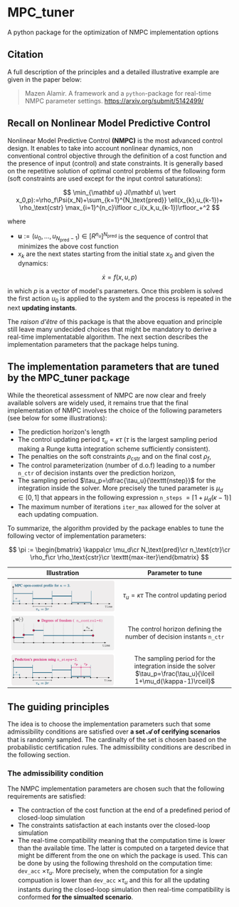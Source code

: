 # MPC_tuner
A python package for the optimization of NMPC implementation options

## Citation
A full description of the principles and a detailed illustrative example are given in the paper below:

> Mazen Alamir. A framework and a `python`-package for real-time NMPC parameter settings. https://arxiv.org/submit/5142499/

## Recall on Nonlinear Model Predictive Control

Nonlinear Model Predictive Control **(NMPC)** is the most advanced control design. It enables to take into account nonlinear dynamics, non conventional control objective through the definition of a cost function and the presence of input (control) and state constraints. It is generally based on the repetitive solution of optimal control problems of the following form (soft constraints are used except for the input control saturations):

$$
\min_{\mathbf u} J(\mathbf u\ \vert x_0,p):=\rho_f\Psi(x_N)+\sum_{k=1}^{N_\text{pred}} \ell(x_{k},u_{k-1})+ \rho_\text{cstr} \max_{i=1}^{n_c}\lfloor c_i(x_k,u_{k-1})\rfloor_+^2
$$

where 

- $\mathbf u:=(u_0,\dots,u_{N_\text{pred}-1})\in \mathbb [R^{n_u}]^{N_\text{pred}}$ is the sequence of control that minimizes the above cost function 
- $x_k$ are the next states starting from the initial state $x_0$ and given the dynamics: 

$$
\dot x = f(x,u,p)
$$

in which $p$ is a vector of model's parameters. Once this problem is solved the first action $u_0$ is applied to the system and the process is repeated in the next **updating instants**. 

The *raison d'être* of this package is that the above equation and principle still leave many undecided choices that might be mandatory to derive a real-time implementatable algorithm. The next section describes the implementation parameters that the package helps tuning. 

## The implementation parameters that are tuned by the MPC_tuner package

While the theoretical assessment of NMPC are now clear and freely available solvers are widely used, it remains true that the final implementation of NMPC involves the choice of the following parameters (see below for some illustrations):

- The prediction horizon's length
- The control updating period $\tau_u=\kappa \tau$ ($\tau$ is the largest sampling period making a Runge kutta integration scheme sufficiently consistent). 
- The penalties on the soft constraints $\rho_\text{cstr}$ and on the final cost $\rho_f$,
- The control parameterization (number of d.o.f) leading to a number `n_ctr` of decision instants over the prediction horizon,
- The sampling period $\tau_p=\dfrac{\tau_u}{\texttt{nstep}}$ for the integration inside the solver. More precisely the tuned parameter is $\mu_d\in [0,1]$ that appears in the following expression `n_steps` $=\lceil 1+\mu_d(\kappa-1)\rceil$
- The maximum number of iterations `iter_max` allowed for the solver at each updating compuation.

To summarize, the algorithm provided by the package enables to tune the following vector of implementation parameters: 

$$
\pi := \begin{bmatrix} \kappa\cr \mu_d\cr N_\text{pred}\cr n_\text{ctr}\cr \rho_f\cr \rho_\text{cstr}\cr \texttt{max-iter}\end{bmatrix}
$$

| Illustration   |      Parameter to tune     | 
|:----------:|:-------------:|
|  <img align="center" src="https://github.com/mazenalamir/MPC_tuner/blob/main/images/tau_u.png" width="100%"> |  $\tau_u=\kappa\tau$ The control updating period | 
|  <img align="center" src="https://github.com/mazenalamir/MPC_tuner/blob/main/images/dof.png" width="100%"> |  The control horizon defining the number of decision instants `n_ctr` |
|  <img align="center" src="https://github.com/mazenalamir/MPC_tuner/blob/main/images/tau_p.png" width="100%"> |  The sampling period for the integration inside the solver $\tau_p=\frac{\tau_u}{\lceil 1+\mu_d(\kappa-1)\rceil}$ | 

## The guiding principles 

The idea is to choose the implementation parameters such that some admissibility conditions are satisfied over **a set $\mathcal A$ of cerifying scenarios** that is randomly sampled. The cardinalty of the set is chosen based on the probabilistic certification rules. The admissibility conditions are described in the following section. 

### The admissibility condition
The NMPC implementation parameters are chosen such that the following requirements are satisfied:

- The contraction of the cost function at the end of a predefined period of closed-loop simulation
- The constraints satisfaction at each instants over the closed-loop simulation
- The real-time compatibility meaning that the computation time is lower than the available time. The latter is computed on a targeted device that might be different from the one on which the package is used. This can be done by using the following threshold on the computation time: `dev_acc` $\times \tau_u$. More precisely, when the computation for a single compuation is lower than `dev_acc` $\times \tau_u$ and this for all the updating instants during the closed-loop simulation then real-time compatibility is conformed **for the simualted scenario**.


